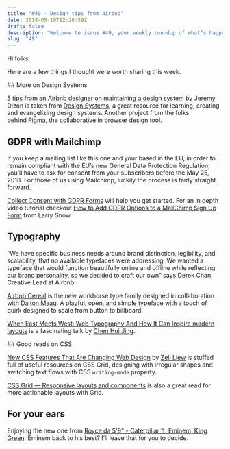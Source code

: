```yaml
---
title: "#49 - Design tips from airbnb"
date: 2018-05-18T12:28:59Z
draft: false
description: "Welcome to issue #49, your weekly roundup of what’s happening in design, code and typography."
slug: "49"
---
```


Hi folks,

Here are a few things I thought were worth sharing this week.

## More on Design Systems

[5 tips from an Airbnb designer on maintaining a design system](https://www.designsystems.com/stories/airbnb-designer-shares-pro-tips-for-maintaining-a-design-system/) by Jeremy Dizon is taken from [Design Systems](https://www.designsystems.com/), a great resource for learning, creating and evangelizing design systems. Another project from the folks behind [Figma](https://www.figma.com/), the collaborative in browser design tool.

## GDPR with Mailchimp

If you keep a mailing list like this one and your based in the EU, in order to remain compliant with the EU’s new General Data Protection Regulation, you’ll have to ask for consent from your subscribers before the May 25, 2018. For those of us using Mailchimp, luckily the process is fairly straight forward.

[Collect Consent with GDPR Forms](https://kb.mailchimp.com/accounts/management/collect-consent-with-gdpr-forms) will help you get started. For an in depth video tutorial checkout [How to Add GDPR Options to a MailChimp Sign Up Form](https://www.youtube.com/watch?v=F8O5w4BglTA) from Larry Snow.

## Typography

“We have specific business needs around brand distinction, legibility, and scalability, that no available typefaces were addressing. We wanted a typeface that would function beautifully online and offline while reflecting our brand personality, so we decided to craft our own” says Derek Chan, Creative Lead at Airbnb.

[Airbnb Cereal](https://airbnb.design/introducing-airbnb-cereal/) is the new workhorse type family designed in collaboration with [Dalton Maag](https://www.daltonmaag.com/work/airbnb). A playful, open, and simple typeface with a touch of quirk designed to scale from button to billboard.

[When East Meets West: Web Typography And How It Can Inspire modern layouts](https://www.youtube.com/watch?v=Tqxo269aORM) is a fascinating talk by [Chen Hui Jing](https://www.chenhuijing.com/).

## Good reads on CSS

[New CSS Features That Are Changing Web Design](https://www.smashingmagazine.com/2018/05/future-of-web-design/) by [Zell Liew](https://zellwk.com/) is stuffed full of useful resources on CSS Grid, designing with irregular shapes and switching text flows with CSS `writing-mode` property.

[CSS Grid — Responsive layouts and components](https://medium.com/deemaze-software/css-grid-responsive-layouts-and-components-eee1badd5a2f) is also a great read for more actionable layouts with Grid.

## For your ears

Enjoying the new one from [Royce da 5'9" - Caterpillar ft. Eminem, King Green](https://www.youtube.com/watch?v=dARAN1z2KqY). Eminem back to his best? I’ll leave that for you to decide.
